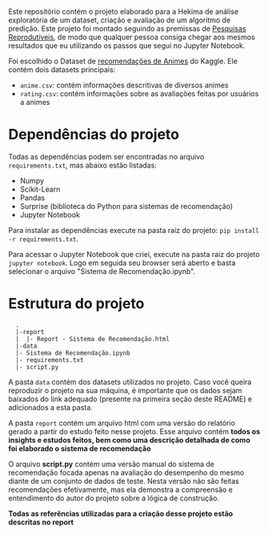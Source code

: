 Este repositório contém o projeto elaborado para a Hekima de análise exploratória de um dataset, criação e avaliação de um algoritmo de predição. Este projeto foi montado seguindo as premissas de [Pesquisas Reprodutíveis](https://pt.coursera.org/learn/reproducible-research), de modo que qualquer pessoa consiga chegar aos mesmos resultados que eu utilizando os passos que segui no Jupyter Notebook.

Foi escolhido o Dataset de [recomendações de Animes](https://www.kaggle.com/CooperUnion/anime-recommendations-database) do Kaggle. Ele contém dois datasets principais:
* `anime.csv`: contém informações descritivas de diversos animes
* `rating.csv`: contém informações sobre as avaliações feitas por usuários a animes

# Dependências do projeto

Todas as dependências podem ser encontradas no arquivo `requirements.txt`, mas abaixo estão listadas:
* Numpy
* Scikit-Learn
* Pandas
* Surprise (biblioteca do Python para sistemas de recomendação)
* Jupyter Notebook


Para instalar as dependências execute na pasta raiz do projeto: `pip install -r requirements.txt`. 

Para acessar o Jupyter Notebook que criei, execute na pasta raiz do projeto `jupyter notebook`. Logo em seguida seu browser será aberto e basta selecionar o arquivo "Sistema de Recomendação.ipynb". 

# Estrutura do projeto

```{sh}
  .
  |-report
  |  |- Report - Sistema de Recomendação.html
  |-data
  |- Sistema de Recomendação.ipynb
  |- requirements.txt
  |- script.py
```

A pasta `data` contém dos datasets utilizados no projeto. Caso você queira reproduzir o projeto na sua máquina, é importante que os dados sejam baixados do link adequado (presente na primeira seção deste README) e adicionados a esta pasta.

A pasta `report` contém um arquivo html com uma versão do relatório gerado a partir do estudo feito nesse projeto. Esse arquivo contém **todos os insights e estudos feitos, bem como uma descrição detalhada de como foi elaborado o sistema de recomendação**

O arquivo **script.py** contém uma versão manual do sistema de recomendação focada apenas na avaliação do desempenho do mesmo diante de um conjunto de dados de teste. Nesta versão não são feitas recomendações efetivamente, mas ela demonstra a compreensão e entendimento do autor do projeto sobre a lógica de construção. 

**Todas as referências utilizadas para a criação desse projeto estão descritas no report**
